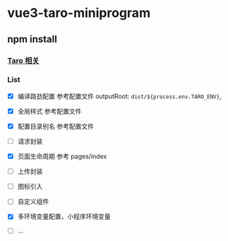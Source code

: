 # vue3-taro-miniprogram

## npm install
### [Taro 相关](https://taro-docs.jd.com/taro/docs/GETTING-STARTED)
### List
- [x] 编译路劲配置 参考配置文件 outputRoot: `dist/${process.env.TARO_ENV}`,
- [x] 全局样式 参考配置文件
- [x] 配置目录别名 参考配置文件
- [ ] 请求封装
- [x] 页面生命周期  参考 pages/index 
- [ ] 上传封装
- [ ] 图标引入
- [ ] 自定义组件
- [x] 多环境变量配置，小程序环境变量
- [ ] ...




